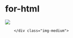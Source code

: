# for-html
 <head>
    <body>
        <div class="center">
            <img src="https://www.instagram.com/p/B-Ouye3DN7nPU4sjb7Q1o-sQ5vnunMbyy5U9Cw0/"/>
            
        </div class="img-medium">
       
<body/>
<head/>
